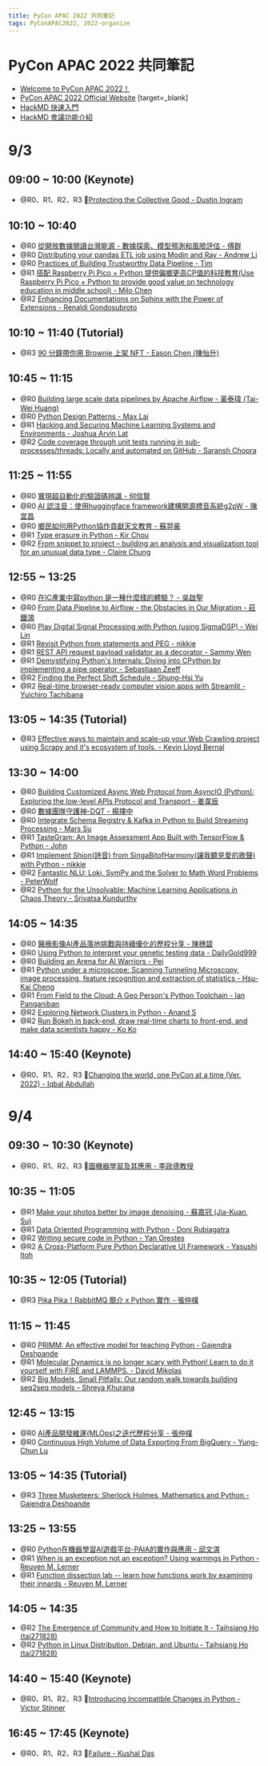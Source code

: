 ```yaml
---
title: PyCon APAC 2022 共同筆記
tags: PyConAPAC2022, 2022-organize
---
```

PyCon APAC 2022 共同筆記
===

- [Welcome to PyCon APAC 2022！](/@pycontw/SyFIvuGRc)
- [PyCon APAC 2022 Official Website](https://tw.pycon.org/2022/zh-hant/) [target=_blank]
- [HackMD 快速入門](https://hackmd.io/s/BJvtP4zGX)
- [HackMD 會議功能介紹](https://hackmd.io/s/BJHWlNQMX)

# 9/3
## 09:00 ~ 10:00 (Keynote)
- @R0、R1、R2、R3 🔸[Protecting the Collective Good - Dustin Ingram](https://hackmd.io/@pycontw/rJyc8aQJj)

## 10:10 ~ 10:40
- @R0 [從開放數據閱讀台灣能源 - 數據探索、模型預測和風險評估 - 傅群](https://hackmd.io/@pycontw/B1b9L6Xkj)
- @R0 [Distributing your pandas ETL job using Modin and Ray - Andrew Li](https://hackmd.io/@pycontw/H1NcUpQki)
- @R0 [Practices of Building Trustworthy Data Pipeline - Tim](https://hackmd.io/@pycontw/S1DcUpQ1j)
- @R1 [搭配 Raspberry Pi Pico + Python 提供偏鄉更高CP值的科技教育(Use Raspberry Pi Pico + Python to provide good value on technology education in middle school) - Milo Chen](https://hackmd.io/@pycontw/SkcqIpQko)
- @R2 [Enhancing Documentations on Sphinx with the Power of Extensions - Renaldi Gondosubroto](https://hackmd.io/@pycontw/B1nqUTQ1s)

## 10:10 ~ 11:40 (Tutorial)
- @R3 [90 分鐘帶你用 Brownie 上架 NFT - Eason Chen (陳怡升)](https://hackmd.io/@pycontw/Hy1oU67Jo)

## 10:45 ~ 11:15
- @R0 [Building large scale data pipelines by Apache Airflow - 黃泰瑋 (Tai-Wei Huang)](https://hackmd.io/@pycontw/SyzsUaXJs)
- @R0 [Python Design Patterns - Max Lai](https://hackmd.io/@pycontw/H1NiUaQJo)
- @R1 [Hacking and Securing Machine Learning Systems and Environments - Joshua Arvin Lat](https://hackmd.io/@pycontw/Hyvj8pmJs)
- @R2 [Code coverage through unit tests running in sub-processes/threads: Locally and automated on GitHub - Saransh Chopra](https://hackmd.io/@pycontw/rkcoIaXJi)

## 11:25 ~ 11:55
- @R0 [實現超自動化的驗證碼辨識 - 何信賢](https://hackmd.io/@pycontw/rk0o8aQ1s)
- @R0 [AI 認注音：使用huggingface framework建構開源標音系統g2pW - 陳宜昌](https://hackmd.io/@pycontw/H1xh8aQks)
- @R0 [鄉民如何用Python協作貢獻天文教育 - 蘇羿豪](https://hackmd.io/@pycontw/S1QnIpmJo)
- @R1 [Type erasure in Python - Kir Chou](https://hackmd.io/@pycontw/ry83L67Js)
- @R2 [From snippet to project – building an analysis and visualization tool for an unusual data type - Claire Chung](https://hackmd.io/@pycontw/BJY3Lp7Jj)

## 12:55 ~ 13:25
- @R0 [在IC產業中寫python 是一種什麼樣的體驗？ - 吳啟聖](https://hackmd.io/@pycontw/Bys2IpmJj)
- @R0 [From Data Pipeline to Airflow - the Obstacles in Our Migration - 莊鐵鴻](https://hackmd.io/@pycontw/rya2U67Jj)
- @R0 [Play Digital Signal Processing with Python (using SigmaDSP) - Wei Lin](https://hackmd.io/@pycontw/SyyTLTmyi)
- @R1 [Revisit Python from statements and PEG - nikkie](https://hackmd.io/@pycontw/SyWp86XJo)
- @R1 [REST API request payload validator as a decorator - Sammy Wen](https://hackmd.io/@pycontw/HkrTI6XJo)
- @R1 [Demystifying Python's Internals: Diving into CPython by implementing a pipe operator - Sebastiaan Zeeff](https://hackmd.io/@pycontw/SyOpLpmkj)
- @R2 [Finding the Perfect Shift Schedule - Shung-Hsi Yu](https://hackmd.io/@pycontw/rJ5aL67yo)
- @R2 [Real-time browser-ready computer vision apps with Streamlit - Yuichiro Tachibana](https://hackmd.io/@pycontw/HkTp86XJs)

## 13:05 ~ 14:35 (Tutorial)
- @R3 [Effective ways to maintain and scale-up your Web Crawling project using Scrapy and it's ecosystem of tools. - Kevin Lloyd Bernal](https://hackmd.io/@pycontw/ryg0L67ys)

## 13:30 ~ 14:00
- @R0 [Building Customized Async Web Protocol from AsyncIO (Python): Exploring the low-level APIs Protocol and Transport - 姜韋辰](https://hackmd.io/@pycontw/B17AUTXks)
- @R0 [數據團隊守護神-DQT - 楊擇中](https://hackmd.io/@pycontw/rJrRUaQJs)
- @R0 [Integrate Schema Registry & Kafka in Python to Build Streaming Processing - Mars Su](https://hackmd.io/@pycontw/BkwCLT7Ji)
- @R1 [TasteGram: An Image Assessment App Built with TensorFlow & Python - John](https://hackmd.io/@pycontw/BJcR8pmki)
- @R1 [Implement Shion(詩音) from SingaBitofHarmony(讓我聽見愛的歌聲) with Python - nikkie](https://hackmd.io/@pycontw/HknC8amkj)
- @R2 [Fantastic NLU: Loki, SymPy and the Solver to Math Word Problems - PeterWolf](https://hackmd.io/@pycontw/HyCRLpQyi)
- @R2 [Python for the Unsolvable: Machine Learning Applications in Chaos Theory - Srivatsa Kundurthy](https://hackmd.io/@pycontw/ryxkv6m1j)

## 14:05 ~ 14:35
- @R0 [醫療影像AI產品落地挑戰與持續優化的歷程分享 - 陳穗碧](https://hackmd.io/@pycontw/rJzkw6Qko)
- @R0 [Using Python to interpret your genetic testing data - DailyGold999](https://hackmd.io/@pycontw/HJ4kPaXyj)
- @R0 [Building an Arena for AI Warriors - Pei](https://hackmd.io/@pycontw/ryIyv6XJs)
- @R1 [Python under a microscope: Scanning Tunneling Microscopy, image processing, feature recognition and extraction of statistics - Hsu-Kai Cheng](https://hackmd.io/@pycontw/r1O1wpmyo)
- @R1 [From Field to the Cloud: A Geo Person's Python Toolchain - Ian Panganiban](https://hackmd.io/@pycontw/Bka1vT7Jo)
- @R2 [Exploring Network Clusters in Python - Anand S](https://hackmd.io/@pycontw/HJ-lvT7Ji)
- @R2 [Run Bokeh in back-end, draw real-time charts to front-end, and make data scientists happy - Ko Ko](https://hackmd.io/@pycontw/B1zev6Xkj)

## 14:40 ~ 15:40 (Keynote)
- @R0、R1、R2、R3 🔸[Changing the world, one PyCon at a time (Ver. 2022) - Iqbal Abdullah](https://hackmd.io/@pycontw/r14xP6Qks)

# 9/4
## 09:30 ~ 10:30 (Keynote)
- @R0、R1、R2、R3 🔸[圖機器學習及其應用 - 李政德教授](https://hackmd.io/@pycontw/SJLxv6mki)

## 10:35 ~ 11:05
- @R1 [Make your photos better by image denoising - 蘇嘉冠 (Jia-Kuan, Su)](https://hackmd.io/@pycontw/S1tgw6Xki)
- @R1 [Data Oriented Programming with Python - Doni Rubiagatra](https://hackmd.io/@pycontw/HJhevT7Jj)
- @R2 [Writing secure code in Python - Yan Orestes](https://hackmd.io/@pycontw/S1CeDpXJj)
- @R2 [A Cross-Platform Pure Python Declarative UI Framework - Yasushi Itoh](https://hackmd.io/@pycontw/SkeZvTX1j)

## 10:35 ~ 12:05 (Tutorial)
- @R3 [Pika Pika！RabbitMQ 簡介 x Python 實作 - 張仲樸](https://hackmd.io/@pycontw/rkf-D67Jo)

## 11:15 ~ 11:45
- @R0 [PRIMM: An effective model for teaching Python - Gajendra Deshpande](https://hackmd.io/@pycontw/HkHbD6Q1i)
- @R1 [Molecular Dynamics is no longer scary with Python! Learn to do it yourself with FIRE and LAMMPS. - David Mikolas](https://hackmd.io/@pycontw/rJ9-wp7Js)
- @R2 [Big Models, Small Pitfalls: Our random walk towards building seq2seq models - Shreya Khurana](https://hackmd.io/@pycontw/rkh-wTXyi)

## 12:45 ~ 13:15
- @R0 [AI產品開發維運(MLOps)之迭代歷程分享 - 張仲樸](https://hackmd.io/@pycontw/HJCWPpXko)
- @R0 [Continuous High Volume of Data Exporting From BigQuery - Yung- Chun Lu](https://hackmd.io/@pycontw/Hyxfwpmyi)

## 13:05 ~ 14:35 (Tutorial)
- @R3 [Three Musketeers: Sherlock Holmes, Mathematics and Python - Gajendra Deshpande](https://hackmd.io/@pycontw/rkzGwaXJo)

## 13:25 ~ 13:55
- @R0 [Python在機器學習AI遊戲平台-PAIA的實作與應用 - 邱文淇](https://hackmd.io/@pycontw/r1VGDT71j)
- @R1 [When is an exception not an exception? Using warnings in Python - Reuven M. Lerner](https://hackmd.io/@pycontw/BkUzP6Xyj)
- @R1 [Function dissection lab -- learn how functions work by examining their innards - Reuven M. Lerner](https://hackmd.io/@pycontw/rJdGvpX1j)

## 14:05 ~ 14:35
- @R2 [The Emergence of Community and How to Initiate It - Taihsiang Ho (tai271828)](https://hackmd.io/@pycontw/HkqMv6QJi)
- @R2 [Python in Linux Distribution, Debian, and Ubuntu - Taihsiang Ho (tai271828)](https://hackmd.io/@pycontw/HknGDa7Ji)

## 14:40 ~ 15:40 (Keynote)
- @R0、R1、R2、R3 🔸[Introducing Incompatible Changes in Python - Victor Stinner](https://hackmd.io/@pycontw/B1yXvTQ1o)

## 16:45 ~ 17:45 (Keynote)
- @R0、R1、R2、R3 🔸[Failure - Kushal Das](https://hackmd.io/@pycontw/HJbXPTQyi)
